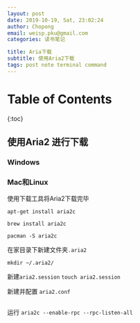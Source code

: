 ```yaml
---
layout: post
date: 2019-10-19, Sat, 23:02:24
author: Chopong
email: weisp.pku@gmail.com
categories: 读书笔记

title: Aria下载
subtitle: 使用Aria2下载
tags: post note terminal command
---
```


# Table of Contents #

{:toc}


## 使用Aria2 进行下载 ##

### Windows ###

### Mac和Linux ###

使用下载工具将Aria2下载完毕

`apt-get install aria2c`

`brew install aria2c`

`pacman -S aria2c`

在家目录下新建文件夹`.aria2`

`mkdir ~/.aria2/`

新建`aria2.session`
`touch aria2.session`

新建并配置 `aria2.conf`
```

```

运行
`aria2c --enable-rpc --rpc-listen-all`
